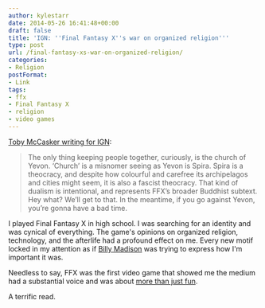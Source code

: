 ```yaml
---
author: kylestarr
date: 2014-05-26 16:41:48+00:00
draft: false
title: 'IGN: ''Final Fantasy X''s war on organized religion'''
type: post
url: /final-fantasy-xs-war-on-organized-religion/
categories:
- Religion
postFormat:
- Link
tags:
- ffx
- Final Fantasy X
- religion
- video games
---
```


[Toby McCasker writing for IGN](http://ign.com/articles/2014/05/25/final-fantasy-xas-war-on-organised-religion):


<blockquote>The only thing keeping people together, curiously, is the church of Yevon. ‘Church’ is a misnomer seeing as Yevon is Spira. Spira is a theocracy, and despite how colourful and carefree its archipelagos and cities might seem, it is also a fascist theocracy. That kind of dualism is intentional, and represents FFX’s broader Buddhist subtext. Hey what? We’ll get to that. In the meantime, if you go against Yevon, you’re gonna have a bad time.</blockquote>


I played Final Fantasy X in high school. I was searching for an identity and was cynical of everything. The game's opinions on organized religion, technology, and the afterlife had a profound effect on me. Every new motif locked in my attention as if [Billy Madison](http://youtu.be/yT20BZ-pBZY) was trying to express how I'm important it was.

Needless to say, FFX was the first video game that showed me the medium had a substantial voice and was about [more than just fun](https://tsogaming.wordpress.com/2014/05/22/braving-blizzard-and-inclusion-in-games/).

A terrific read.
